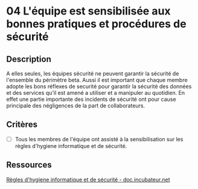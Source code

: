 
# 04 L'équipe est sensibilisée aux bonnes pratiques et procédures de sécurité

## Description

A elles seules, les équipes sécurité
ne peuvent garantir la sécurité de l'ensemble du périmètre beta.
Aussi il est important que chaque membre adopte les bons réflexes de securité
pour garantir la sécurité des données et des services qu'il est amené a
utiliser et a manipuler au quotidien. En effet une partie importante des
incidents de sécurité ont pour cause principale des négligences de la part
de collaborateurs.

## Critères

- [ ] Tous les membres de l'équipe ont assisté à la sensibilisation sur les
règles d'hygiene informatique et de sécurité.

## Ressources

[Règles d'hygiene informatique et de sécurité - doc.incubateur.net](https://doc.incubateur.net/communaute/gerer-son-produit/les-standards/securite/regles-dhygiene-informatique-et-de-securite)